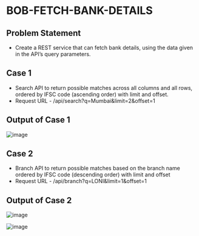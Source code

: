 # BOB-FETCH-BANK-DETAILS

## Problem Statement
- Create a REST service that can fetch bank details, using the data given in the API’s query parameters.

## Case 1
- Search API to return possible matches across all columns and all rows, ordered by IFSC code (ascending order) with limit and offset.
- Request URL  - /api/search?q=Mumbai&limit=2&offset=1 

## Output of Case 1
 ![image](https://user-images.githubusercontent.com/86424600/221595872-287e8463-3061-4741-8418-99d94417aaa7.png)


## Case 2
- Branch API to return possible matches based on the branch name ordered by IFSC code (descending order) with limit and offset
- Request URL  - /api/branch?q=LONI&limit=1&offset=1 

## Output of Case 2
![image](https://user-images.githubusercontent.com/86424600/221596016-4732a048-90d7-4c46-b4c2-100336467059.png)

![image](https://user-images.githubusercontent.com/86424600/221596237-2bef3c25-ed2a-437d-9f43-5d2ab8c81a54.png)

